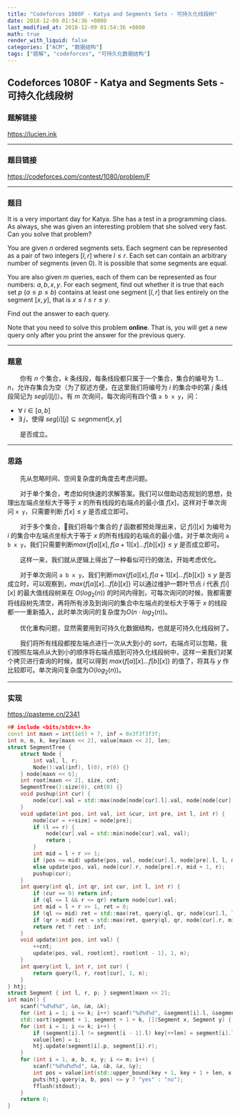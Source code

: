 ```yaml
---
title: "Codeforces 1080F - Katya and Segments Sets - 可持久化线段树"
date: 2018-12-09 01:54:36 +0800
last_modified_at: 2018-12-09 01:54:36 +0800
math: true
render_with_liquid: false
categories: ["ACM", "数据结构"]
tags: ["题解", "codeforces", "可持久化数据结构"]
---
```


## Codeforces 1080F - Katya and Segments Sets - 可持久化线段树
 

### 题解链接

https://lucien.ink

---
### 题目链接

https://codeforces.com/contest/1080/problem/F

---
### 题目

It is a very important day for Katya. She has a test in a programming class. As always, she was given an interesting problem that she solved very fast. Can you solve that problem?

You are given $n$ ordered segments sets. Each segment can be represented as a pair of two integers $[l, r]$ where $l\leq r$. Each set can contain an arbitrary number of segments (even $0$). It is possible that some segments are equal.

You are also given $m$ queries, each of them can be represented as four numbers: $a, b, x, y$. For each segment, find out whether it is true that each set $p$ ($a\leq p\leq b$) contains at least one segment $[l, r]$ that lies entirely on the segment $[x, y]$, that is $x\leq l\leq r\leq y$. 

Find out the answer to each query.

Note that you need to solve this problem **online**. That is, you will get a new query only after you print the answer for the previous query.

---
### 题意

&emsp;&emsp;你有 $n$ 个集合，$k$ 条线段，每条线段都只属于一个集合，集合的编号为 $1 \dots n$，允许存集合为空（为了叙述方便，在这里我们将编号为 $i$ 的集合中的第 $j$ 条线段简记为 $seg[i][j]$）。有 $m$ 次询问，每次询问有四个值 `a b x y`，问：

+ $\forall\ i \in [a, b]$
+ $\exists\ j$，使得 $seg[i][j] \subseteq segnment[x, y]$

&emsp;&emsp;是否成立。

---
### 思路

&emsp;&emsp;先从忽略时间、空间复杂度的角度去考虑问题。

&emsp;&emsp;对于单个集合，考虑如何快速的求解答案。我们可以借助动态规划的思想，处理出左端点坐标大于等于 $x$ 的所有线段的右端点的最小值 $f[x]$，这样对于单次询问 `x y`，只需要判断 $f[x] \leq y$ 是否成立即可。

&emsp;&emsp;对于多个集合，我们将每个集合的 $f$ 函数都预处理出来，记 $f[i][x]$ 为编号为 $i$ 的集合中左端点坐标大于等于 $x$ 的所有线段的右端点的最小值，对于单次询问 `a b x y`，我们只需要判断$max\{f[a][x], f[a + 1][x] \dots f[b][x]\} \leq y$ 是否成立即可。

&emsp;&emsp;这样一来，我们就从逻辑上得出了一种看似可行的做法，开始考虑优化。

&emsp;&emsp;对于单次询问 `a b x y`，我们判断$max\{f[a][x], f[a + 1][x] \dots f[b][x]\} \leq y$ 是否成立时，可以观察到，$max\{f[a][x] \dots f[b][x]\}$ 可以通过维护一颗叶节点 $i$ 代表 $f[i][x]$ 的最大值线段树来在 $O(log_2(n))$ 的时间内得到，可每次询问的时候，我都需要将线段树先清空，再将所有涉及到询问的集合中左端点的坐标大于等于 $x$ 的线段都一一重新插入，此时单次询问的复杂度为$O(n \cdot log_2(n))$。

&emsp;&emsp;优化重构问题，显然需要用到可持久化数据结构，也就是可持久化线段树了。

&emsp;&emsp;我们将所有线段都按左端点进行一次从大到小的 $sort$，右端点可以忽略，我们按照左端点从大到小的顺序将右端点插到可持久化线段树中，这样一来我们对某个拷贝进行查询的时候，就可以得到 $max\{f[a][x] \dots f[b][x]\}$ 的值了，将其与 $y$ 作比较即可。单次询问复杂度为$O(log_2(n))$。

---
### 实现

https://pasteme.cn/2341

```cpp
## include <bits/stdc++.h>
const int maxn = int(1e5) + 7, inf = 0x3f3f3f3f;
int n, m, k, key[maxn << 2], value[maxn << 2], len;
struct SegmentTree {
    struct Node {
        int val, l, r;
        Node():val(inf), l(0), r(0) {}
    } node[maxn << 6];
    int root[maxn << 2], size, cnt;
    SegmentTree():size(0), cnt(0) {}
    void pushup(int cur) {
        node[cur].val = std::max(node[node[cur].l].val, node[node[cur].r].val);
    }
    void update(int pos, int val, int &cur, int pre, int l, int r) {
        node[cur = ++size] = node[pre];
        if (l == r) {
            node[cur].val = std::min(node[cur].val, val);
            return ;
        }
        int mid = l + r >> 1;
        if (pos <= mid) update(pos, val, node[cur].l, node[pre].l, l, mid);
        else update(pos, val, node[cur].r, node[pre].r, mid + 1, r);
        pushup(cur);
    }
    int query(int ql, int qr, int cur, int l, int r) {
        if (cur == 0) return inf;
        if (ql <= l && r <= qr) return node[cur].val;
        int mid = l + r >> 1, ret = 0;
        if (ql <= mid) ret = std::max(ret, query(ql, qr, node[cur].l, l, mid));
        if (qr > mid) ret = std::max(ret, query(ql, qr, node[cur].r, mid + 1, r));
        return ret ? ret : inf;
    }
    void update(int pos, int val) {
        ++cnt;
        update(pos, val, root[cnt], root[cnt - 1], 1, n);
    }
    int query(int l, int r, int cur) {
        return query(l, r, root[cur], 1, n);
    }
} htj;
struct Segment { int l, r, p; } segment[maxn << 2];
int main() {
    scanf("%d%d%d", &n, &m, &k);
    for (int i = 1; i <= k; i++) scanf("%d%d%d", &segment[i].l, &segment[i].r, &segment[i].p);
    std::sort(segment + 1, segment + 1 + k, [](Segment x, Segment y) { return x.l == y.l ? x.r > y.r : x.l > y.l; });
    for (int i = 1; i <= k; i++) {
        if (segment[i].l != segment[i - 1].l) key[++len] = segment[i].l;
        value[len] = i;
        htj.update(segment[i].p, segment[i].r);
    }
    for (int i = 1, a, b, x, y; i <= m; i++) {
        scanf("%d%d%d%d", &a, &b, &x, &y);
        int pos = value[int(std::upper_bound(key + 1, key + 1 + len, x, std::greater<int>()) - key) - 1];
        puts(htj.query(a, b, pos) <= y ? "yes" : "no");
        fflush(stdout);
    }
    return 0;
}
```